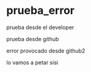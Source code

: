 # prueba_error
prueba desde el developer

prueba desde github

error provocado desde github2

lo vamos a petar sisi
